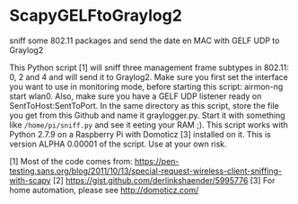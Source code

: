# ScapyGELFtoGraylog2
sniff some 802.11 packages and send the date en MAC with GELF UDP to Graylog2

This Python script [1] will sniff three management frame subtypes in 802.11: 0, 2 and 4 and will send it to Graylog2. Make sure you first set the interface you want to use in monitoring mode, before starting this script: airmon-ng start wlan0. Also, make sure you have a GELF UDP listener ready on SentToHost:SentToPort. In the same directory as this script, store the file you get from this Github and name it graylogger.py. Start it with something like `/home/pi/sniff.py` and see it eeting your RAM ;). This script works with Python 2.7.9 on a Raspberry Pi with Domoticz [3] installed on it. This is version ALPHA 0.00001 of the script. Use at your own risk.

[1] Most of the code comes from: https://pen-testing.sans.org/blog/2011/10/13/special-request-wireless-client-sniffing-with-scapy
[2] https://gist.github.com/derlinkshaender/5995776
[3] For home automation, please see http://domoticz.com/
